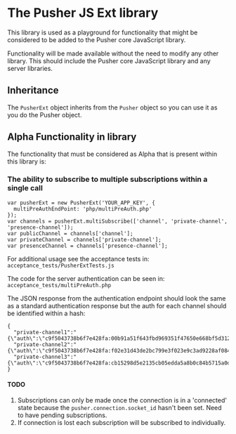 # The Pusher JS Ext library

This library is used as a playground for functionality that might be considered to be added to the Pusher core JavaScript library.

Functionality will be made available without the need to modify any other library. This should include the Pusher core JavaScript library and any server libraries.

## Inheritance

The `PusherExt` object inherits from the `Pusher` object so you can use it as you do the Pusher object.

## Alpha Functionality in library

The functionality that must be considered as Alpha that is present within this library is:

### The ability to subscribe to multiple subscriptions within a single call

    var pusherExt = new PusherExt('YOUR_APP_KEY', {
      multiPreAuthEndPoint: 'php/multiPreAuth.php'
    });
    var channels = pusherExt.multiSubscribe(['channel', 'private-channel', 'presence-channel']);
    var publicChannel = channels['channel'];
    var privateChannel = channels['private-channel'];
    var presenceChannel = channels['presence-channel'];
    
For additional usage see the acceptance tests in:
`acceptance_tests/PusherExtTests.js`

The code for the server authentication can be seen in:
`acceptance_tests/multiPreAuth.php`

The JSON response from the authentication endpoint should look the same as a standard authentication response but the auth for each channel should be identified within a hash:

    {
      "private-channel1":"{\"auth\":\"c9f5043738b6f7e428fa:00b91a51f643fbd969351f47650e668bf5d312800963509b56a12cb0d8504800\"}",
      "private-channel2":"{\"auth\":\"c9f5043738b6f7e428fa:f02e31d43de2bc799e3f023e9c3ad9228af084aded4ebdf8846dd935889099a9\"}",
      "private-channel3":"{\"auth\":\"c9f5043738b6f7e428fa:cb15298d5e2135cb05edda5a8b0c84b5715a0dc3e43ae9532b1717c334bb2797\"}"
    }
    
#### TODO

1. Subscriptions can only be made once the connection is in a 'connected' state because the `pusher.connection.socket_id` hasn't been set. Need to have pending subscriptions.
2. If connection is lost each subscription will be subscribed to individually.